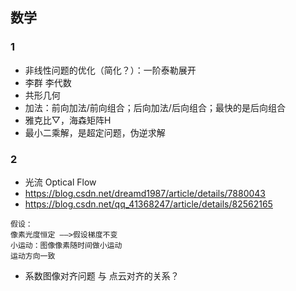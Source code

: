 ## 数学
### 1
- 非线性问题的优化（简化？）：一阶泰勒展开
- 李群 李代数
- 共形几何
- 加法：前向加法/前向组合；后向加法/后向组合；最快的是后向组合
- 雅克比▽，海森矩阵H
- 最小二乘解，是超定问题，伪逆求解

### 2
- 光流 Optical Flow
- https://blog.csdn.net/dreamd1987/article/details/7880043
- https://blog.csdn.net/qq_41368247/article/details/82562165
```
假设：
像素光度恒定 ——>假设梯度不变
小运动：图像像素随时间做小运动
运动方向一致
```
- 系数图像对齐问题 与 点云对齐的关系？
